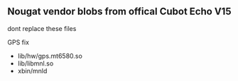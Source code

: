 Nougat vendor blobs from offical Cubot Echo V15
---------------
dont replace these files

GPS fix
- lib/hw/gps.mt6580.so
- lib/libmnl.so
- xbin/mnld

